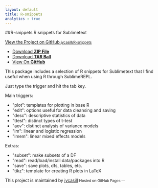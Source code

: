 ```yaml
---
layout: default
title: R-snippets
analytics : true
---
```



##R-snippets
R snippets for Sublimetext

<p class="view"><a href="https://github.com/jvcasill/R-snippets">View the Project on GitHub <small>jvcasill/R-snippets</small></a></p>


<ul>
	<li><a href="https://github.com/jvcasill/R-snippets/zipball/master">Download <strong>ZIP File</strong></a></li>
	<li><a href="https://github.com/jvcasill/R-snippets/tarball/master">Download <strong>TAR Ball</strong></a></li>
	<li><a href="https://github.com/jvcasill/R-snippets">View On <strong>GitHub</strong></a></li>
</ul>

This package includes a selection of R snippets for Sublimetext that I find useful when using R through SublimeREPL.

Just type the trigger and hit the tab key.  

Main triggers:  


- "plot": templates for plotting in base R
- "edit": options useful for data cleansing and saving
- "desc": descriptive statistics of data
- "ttest": distinct types of t-test
- "aov": distinct analysis of variance models
- "lm": linear and logistic regression
- "lmem": linear mixed effects models

Extras:  

- "subset": make subsets of a DF
- "read": read/load/install data/packages into R
- "save": save plots, dfs, tables, etc.
- "tikz": template for creating R plots in LaTeX


This project is maintained by <a href="https://github.com/jvcasill">jvcasill</a>
<small>Hosted on GitHub Pages &mdash; </small>
<script src="javascripts/scale.fix.js"></script>